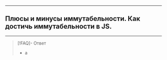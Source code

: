----
## Плюсы и минусы иммутабельности. Как достичь иммутабельности в JS.
----
> [!FAQ]- Ответ
> - а 